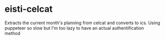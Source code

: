# eisti-celcat
Extracts the current month's planning from celcat and converts to ics. Using puppeteer so slow but I'm too lazy to have an actual authentification method
